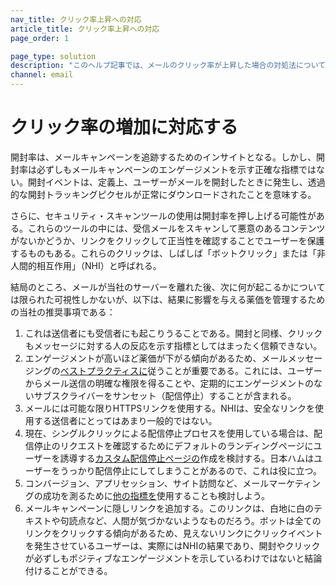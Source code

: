 ```yaml
---
nav_title: クリック率上昇への対応
article_title: クリック率上昇への対応
page_order: 1

page_type: solution
description: "このヘルプ記事では、メールのクリック率が上昇した場合の対処法について解説している。"
channel: email
---
```


# クリック率の増加に対応する

開封率は、メールキャンペーンを追跡するためのインサイトとなる。しかし、開封率は必ずしもメールキャンペーンのエンゲージメントを示す正確な指標ではない。開封イベントは、定義上、ユーザーがメールを開封したときに発生し、透過的な開封トラッキングピクセルが正常にダウンロードされたことを意味する。 

さらに、セキュリティ・スキャンツールの使用は開封率を押し上げる可能性がある。これらのツールの中には、受信メールをスキャンして悪意のあるコンテンツがないかどうか、リンクをクリックして正当性を確認することでユーザーを保護するものもある。これらのクリックは、しばしば「ボットクリック」または「非人間的相互作用」（NHI）と呼ばれる。 

結局のところ、メールが当社のサーバーを離れた後、次に何が起こるかについては限られた可視性しかないが、以下は、結果に影響を与える薬価を管理するための当社の推奨事項である：

1. これは送信者にも受信者にも起こりうることである。開封と同様、クリックもメッセージに対する人の反応を示す指標としてはまったく信頼できない。
2. エンゲージメントが高いほど薬価が下がる傾向があるため、メールメッセージングの[ベストプラクティスに]({{site.baseurl}}/user_guide/message_building_by_channel/email/best_practices)従うことが重要である。これには、ユーザーからメール送信の明確な権限を得ることや、定期的にエンゲージメントのないサブスクライバーをサンセット（配信停止）することが含まれる。 
3. メールには可能な限りHTTPSリンクを使用する。NHIは、安全なリンクを使用する送信者にとってはあまり一般的ではない。
4. 現在、シングルクリックによる配信停止プロセスを使用している場合は、配信停止のリクエストを確認するためにデフォルトのランディングページにユーザーを誘導する[カスタム配信停止ページの]({{site.baseurl}}//user_guide/message_building_by_channel/email/managing_user_subscriptions/#creating-a-custom-unsubscribe-page)作成を検討する。日本ハムはユーザーをうっかり配信停止にしてしまうことがあるので、これは役に立つ。
5. コンバージョン、アプリセッション、サイト訪問など、メールマーケティングの成功を測るために[他の指標を]({{site.baseurl}}/user_guide/message_building_by_channel/email/reporting_and_analytics/email_reporting/#email-performance)使用することも検討しよう。
6. メールキャンペーンに隠しリンクを追加する。このリンクは、白地に白のテキストや句読点など、人間が気づかないようなものだろう。ボットは全てのリンクをクリックする傾向があるため、見えないリンクにクリックイベントを発生させているユーザーは、実際にはNHIの結果であり、開封やクリックが必ずしもポジティブなエンゲージメントを示しているわけではないと結論付けることができる。